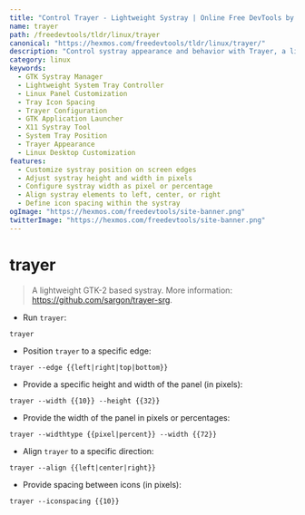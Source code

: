 ```yaml
---
title: "Control Trayer - Lightweight Systray | Online Free DevTools by Hexmos"
name: trayer
path: /freedevtools/tldr/linux/trayer
canonical: "https://hexmos.com/freedevtools/tldr/linux/trayer/"
description: "Control systray appearance and behavior with Trayer, a lightweight GTK-2 based systray tool. Configure position, size, and icon spacing effortlessly. Free online tool, no registration required."
category: linux
keywords:
  - GTK Systray Manager
  - Lightweight System Tray Controller
  - Linux Panel Customization
  - Tray Icon Spacing
  - Trayer Configuration
  - GTK Application Launcher
  - X11 Systray Tool
  - System Tray Position
  - Trayer Appearance
  - Linux Desktop Customization
features:
  - Customize systray position on screen edges
  - Adjust systray height and width in pixels
  - Configure systray width as pixel or percentage
  - Align systray elements to left, center, or right
  - Define icon spacing within the systray
ogImage: "https://hexmos.com/freedevtools/site-banner.png"
twitterImage: "https://hexmos.com/freedevtools/site-banner.png"
---
```


# trayer

> A lightweight GTK-2 based systray.
> More information: <https://github.com/sargon/trayer-srg>.

- Run `trayer`:

`trayer`

- Position `trayer` to a specific edge:

`trayer --edge {{left|right|top|bottom}}`

- Provide a specific height and width of the panel (in pixels):

`trayer --width {{10}} --height {{32}}`

- Provide the width of the panel in pixels or percentages:

`trayer --widthtype {{pixel|percent}} --width {{72}}`

- Align `trayer` to a specific direction:

`trayer --align {{left|center|right}}`

- Provide spacing between icons (in pixels):

`trayer --iconspacing {{10}}`
